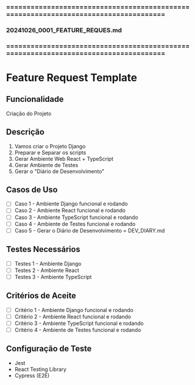 ### ====================================================================================
### 20241026_0001_FEATURE_REQUES.md
### ====================================================================================

# Feature Request Template

## Funcionalidade
Criação do Projeto

## Descrição
1. Vamos criar o Projeto Django
2. Preparar e Separar os scripts
3. Gerar Ambiente Web React + TypeScript
4. Gerar Ambiente de Testes
5. Gerar o "Diário de Desenvolvimento"

## Casos de Uso
- [ ] Caso 1 - Ambiente Django funcional e rodando
- [ ] Caso 2 - Ambiente React funcional e rodando
- [ ] Caso 3 - Ambiente TypeScript funcional e rodando
- [ ] Caso 4 - Ambiente de Testes funcional e rodando
- [ ] Caso 5 -  Gerar o Diário de Desenvolvimento = DEV_DIARY.md

## Testes Necessários
- [ ] Testes 1 - Ambiente Django
- [ ] Testes 2 - Ambiente React
- [ ] Testes 3 - Ambiente TypeScript

## Critérios de Aceite
- [ ] Critério 1 - Ambiente Django funcional e rodando
- [ ] Critério 2 - Ambiente React funcional e rodando
- [ ] Critério 3 - Ambiente TypeScript funcional e rodando
- [ ] Critério 4 - Ambiente de Testes funcional e rodando

## Configuração de Teste
- Jest
- React Testing Library
- Cypress (E2E)